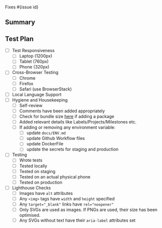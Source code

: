 <!--
  Thanks for submitting a pull request!
  We appreciate you spending the time to work on these changes. Please provide enough information so that others can review your pull request.

  Before submitting a pull request, please make sure the following is done:

  1. Fork [the repository](https://github.com/avantifellows/plio-frontend) and create your branch from `master`.
  2. Run the installation steps from the project's [README.md](https://github.com/avantifellows/plio-frontend#readme).
  3. Please ensure coding standard and conventions are followed. You can find the details at https://vuejs.org/v2/style-guide/#Priority-A-Rules-Essential-Error-Prevention.
  4. Ensure that an issue has been created for the problem this PR attempts to solve and your Pull Request is linked to the issue. Read more how to link PR to an issue at https://docs.github.com/en/github/managing-your-work-on-github/linking-a-pull-request-to-an-issue.

-->

Fixes #{issue id}

## Summary

<!-- Explain the **motivation** for making this change. What existing problem does the pull request solve? -->

## Test Plan

<!-- Demonstrate that the code is solid. Example: The exact commands you ran and their output, screenshots / videos if the pull request changes the user interface. -->
- [ ] Test Responsiveness
   - [ ] Laptop (1200px)
   - [ ] Tablet (760px)
   - [ ] Phone (320px)
- [ ] Cross-Browser Testing
   - [ ] Chrome
   - [ ] Firefox
   - [ ] Safari (use BrowserStack)
- [ ] Local Language Support
- [ ] Hygiene and Housekeeping
   - [ ] Self-review
   - [ ] Comments have been added appropriately
   - [ ] Check for bundle size [here](https://bundlephobia.com/) if adding a package
   - [ ] Added relevant details like Labels/Projects/Milestones etc.
   - [ ] If adding or removing any environment variable:
       - [ ] update `docs/ENV.md`
       - [ ] update Github Workflow files
       - [ ] update DockerFile
       - [ ] update the secrets for staging and production
- [ ] Testing
   - [ ] Wrote tests
   - [ ] Tested locally
   - [ ] Tested on staging
   - [ ] Tested on an actual physical phone
   - [ ] Tested on production
- [ ] Lighthouse Checks
   - [ ] Images have `alt` attributes
   - [ ] Any `<img>` tags have `width` and `height` specified
   - [ ] Any `target="_blank"` links have `rel="noopener"`
   - [ ] Only SVGs are used as images. If PNGs are used, their size has been optimised.
   - [ ] Any SVGs without text have their `aria-label` attributes set
